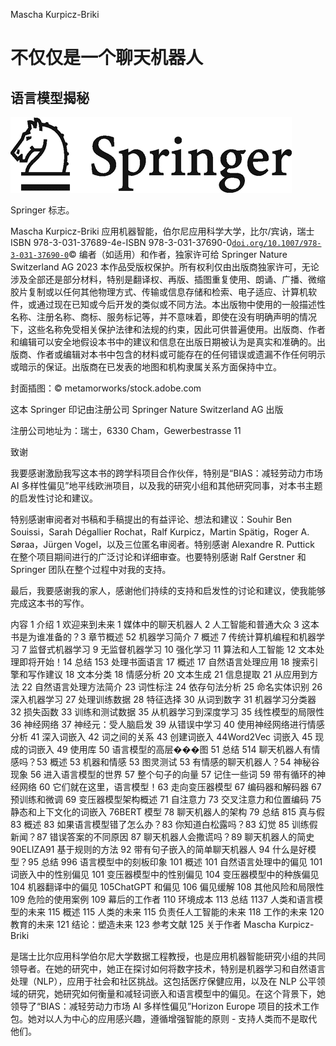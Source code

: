 Mascha Kurpicz-Briki

# 不仅仅是一个聊天机器人

## 语言模型揭秘

![](img/604345_1_En_BookFrontmatter_Figa_HTML.png)

Springer 标志。

Mascha Kurpicz-Briki 应用机器智能，伯尔尼应用科学大学，比尔/宾讷，瑞士 ISBN 978-3-031-37689-4e-ISBN 978-3-031-37690-0[`doi.org/10.1007/978-3-031-37690-0`](https://doi.org/10.1007/978-3-031-37690-0)© 编者（如适用）和作者，独家许可给 Springer Nature Switzerland AG 2023 本作品受版权保护。所有权利仅由出版商独家许可，无论涉及全部还是部分材料，特别是翻译权、再版、插图重复使用、朗诵、广播、微缩胶片复制或以任何其他物理方式、传输或信息存储和检索、电子适应、计算机软件，或通过现在已知或今后开发的类似或不同方法。本出版物中使用的一般描述性名称、注册名称、商标、服务标记等，并不意味着，即使在没有明确声明的情况下，这些名称免受相关保护法律和法规的约束，因此可供普遍使用。出版商、作者和编辑可以安全地假设本书中的建议和信息在出版日期被认为是真实和准确的。出版商、作者或编辑对本书中包含的材料或可能存在的任何错误或遗漏不作任何明示或暗示的保证。出版商在已发表的地图和机构隶属关系方面保持中立。

封面插图：© metamorworks/stock.adobe.com

这本 Springer 印记由注册公司 Springer Nature Switzerland AG 出版

注册公司地址为：瑞士，6330 Cham，Gewerbestrasse 11

致谢

我要感谢激励我写这本书的跨学科项目合作伙伴，特别是“BIAS：减轻劳动力市场 AI 多样性偏见”地平线欧洲项目，以及我的研究小组和其他研究同事，对本书主题的启发性讨论和建议。

特别感谢审阅者对书稿和手稿提出的有益评论、想法和建议：Souhir Ben Souissi，Sarah Dégallier Rochat，Ralf Kurpicz，Martin Spätig，Roger A. Søraa，Jürgen Vogel，以及三位匿名审阅者。特别感谢 Alexandre R. Puttick 在整个项目期间进行的广泛讨论和详细审查。也要特别感谢 Ralf Gerstner 和 Springer 团队在整个过程中对我的支持。

最后，我要感谢我的家人，感谢他们持续的支持和启发性的讨论和建议，使我能够完成这本书的写作。

内容 1 介绍 1 欢迎来到未来 1 媒体中的聊天机器人 2 人工智能和普通大众 3 这本书是为谁准备的？3 章节概述 52 机器学习简介 7 概述 7 传统计算机编程和机器学习 7 监督式机器学习 9 无监督机器学习 10 强化学习 11 算法和人工智能 12 文本处理即将开始！14 总结 153 处理书面语言 17 概述 17 自然语言处理应用 18 搜索引擎和写作建议 18 文本分类 18 情感分析 20 文本生成 21 信息提取 21 从应用到方法 22 自然语言处理方法简介 23 词性标注 24 依存句法分析 25 命名实体识别 26 深入机器学习 27 处理训练数据 28 特征选择 30 从词到数字 31 机器学习分类器 32 损失函数 33 训练和测试数据 35 从机器学习到深度学习 35 线性模型的局限性 36 神经网络 37 神经元：受人脑启发 39 从错误中学习 40 使用神经网络进行情感分析 41 深入词嵌入 42 词之间的关系 43 创建词嵌入 44Word2Vec 词嵌入 45 现成的词嵌入 49 使用库 50 语言模型的高层���图 51 总结 514 聊天机器人有情感吗？53 概述 53 机器和情感 53 图灵测试 53 有情感的聊天机器人？54 神秘谷现象 56 进入语言模型的世界 57 整个句子的向量 57 记住一些词 59 带有循环的神经网络 60 它们就在这里，语言模型！63 走向变压器模型 67 编码器和解码器 67 预训练和微调 69 变压器模型架构概述 71 自注意力 73 交叉注意力和位置编码 75 静态和上下文化的词嵌入 76BERT 模型 78 聊天机器人的架构 79 总结 815 真与假 83 概述 83 如果语言模型错了怎么办？83 你知道白松露吗？83 幻觉 85 训练假新闻？87 错误答案的不同原因 87 聊天机器人会撒谎吗？89 聊天机器人的简史 90ELIZA91 基于规则的方法 92 带有句子嵌入的简单聊天机器人 94 什么是好模型？95 总结 996 语言模型中的刻板印象 101 概述 101 自然语言处理中的偏见 101 词嵌入中的性别偏见 101 变压器模型中的性别偏见 104 变压器模型中的种族偏见 104 机器翻译中的偏见 105ChatGPT 和偏见 106 偏见缓解 108 其他风险和局限性 109 危险的使用案例 109 幕后的工作者 110 环境成本 113 总结 1137 人类和语言模型的未来 115 概述 115 人类的未来 115 负责任人工智能的未来 118 工作的未来 120 教育的未来 121 结论：塑造未来 123 参考文献 125 关于作者 Mascha Kurpicz-Briki

是瑞士比尔应用科学伯尔尼大学数据工程教授，也是应用机器智能研究小组的共同领导者。在她的研究中，她正在探讨如何将数字技术，特别是机器学习和自然语言处理（NLP），应用于社会和社区挑战。这包括医疗保健应用，以及在 NLP 公平领域的研究，她研究如何衡量和减轻词嵌入和语言模型中的偏见。在这个背景下，她领导了“BIAS：减轻劳动力市场 AI 多样性偏见”Horizon Europe 项目的技术工作包。她对以人为中心的应用感兴趣，遵循增强智能的原则 - 支持人类而不是取代他们。
